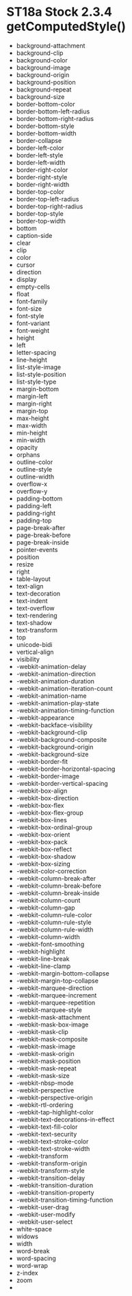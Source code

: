 ST18a Stock 2.3.4 getComputedStyle()
====================================

* background-attachment
* background-clip
* background-color
* background-image
* background-origin
* background-position
* background-repeat
* background-size
* border-bottom-color
* border-bottom-left-radius
* border-bottom-right-radius
* border-bottom-style
* border-bottom-width
* border-collapse
* border-left-color
* border-left-style
* border-left-width
* border-right-color
* border-right-style
* border-right-width
* border-top-color
* border-top-left-radius
* border-top-right-radius
* border-top-style
* border-top-width
* bottom
* caption-side
* clear
* clip
* color
* cursor
* direction
* display
* empty-cells
* float
* font-family
* font-size
* font-style
* font-variant
* font-weight
* height
* left
* letter-spacing
* line-height
* list-style-image
* list-style-position
* list-style-type
* margin-bottom
* margin-left
* margin-right
* margin-top
* max-height
* max-width
* min-height
* min-width
* opacity
* orphans
* outline-color
* outline-style
* outline-width
* overflow-x
* overflow-y
* padding-bottom
* padding-left
* padding-right
* padding-top
* page-break-after
* page-break-before
* page-break-inside
* pointer-events
* position
* resize
* right
* table-layout
* text-align
* text-decoration
* text-indent
* text-overflow
* text-rendering
* text-shadow
* text-transform
* top
* unicode-bidi
* vertical-align
* visibility
* -webkit-animation-delay
* -webkit-animation-direction
* -webkit-animation-duration
* -webkit-animation-iteration-count
* -webkit-animation-name
* -webkit-animation-play-state
* -webkit-animation-timing-function
* -webkit-appearance
* -webkit-backface-visibility
* -webkit-background-clip
* -webkit-background-composite
* -webkit-background-origin
* -webkit-background-size
* -webkit-border-fit
* -webkit-border-horizontal-spacing
* -webkit-border-image
* -webkit-border-vertical-spacing
* -webkit-box-align
* -webkit-box-direction
* -webkit-box-flex
* -webkit-box-flex-group
* -webkit-box-lines
* -webkit-box-ordinal-group
* -webkit-box-orient
* -webkit-box-pack
* -webkit-box-reflect
* -webkit-box-shadow
* -webkit-box-sizing
* -webkit-color-correction
* -webkit-column-break-after
* -webkit-column-break-before
* -webkit-column-break-inside
* -webkit-column-count
* -webkit-column-gap
* -webkit-column-rule-color
* -webkit-column-rule-style
* -webkit-column-rule-width
* -webkit-column-width
* -webkit-font-smoothing
* -webkit-highlight
* -webkit-line-break
* -webkit-line-clamp
* -webkit-margin-bottom-collapse
* -webkit-margin-top-collapse
* -webkit-marquee-direction
* -webkit-marquee-increment
* -webkit-marquee-repetition
* -webkit-marquee-style
* -webkit-mask-attachment
* -webkit-mask-box-image
* -webkit-mask-clip
* -webkit-mask-composite
* -webkit-mask-image
* -webkit-mask-origin
* -webkit-mask-position
* -webkit-mask-repeat
* -webkit-mask-size
* -webkit-nbsp-mode
* -webkit-perspective
* -webkit-perspective-origin
* -webkit-rtl-ordering
* -webkit-tap-highlight-color
* -webkit-text-decorations-in-effect
* -webkit-text-fill-color
* -webkit-text-security
* -webkit-text-stroke-color
* -webkit-text-stroke-width
* -webkit-transform
* -webkit-transform-origin
* -webkit-transform-style
* -webkit-transition-delay
* -webkit-transition-duration
* -webkit-transition-property
* -webkit-transition-timing-function
* -webkit-user-drag
* -webkit-user-modify
* -webkit-user-select
* white-space
* widows
* width
* word-break
* word-spacing
* word-wrap
* z-index
* zoom
*